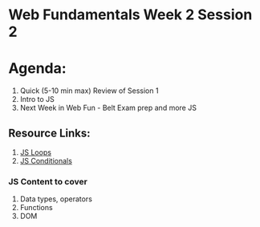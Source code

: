 # Web Fundamentals Week 2 Session 2

# Agenda:
1. Quick (5-10 min max) Review of Session 1
2. Intro to JS
3. Next Week in Web Fun - Belt Exam prep and more JS


## Resource Links:
1. [JS Loops](https://beedevservices.github.io/beedev-helper/fundamentals/loops.html)
2. [JS Conditionals](https://beedevservices.github.io/beedev-helper/fundamentals/conditionals.html)



### JS Content to cover
1. Data types, operators
2. Functions
3. DOM